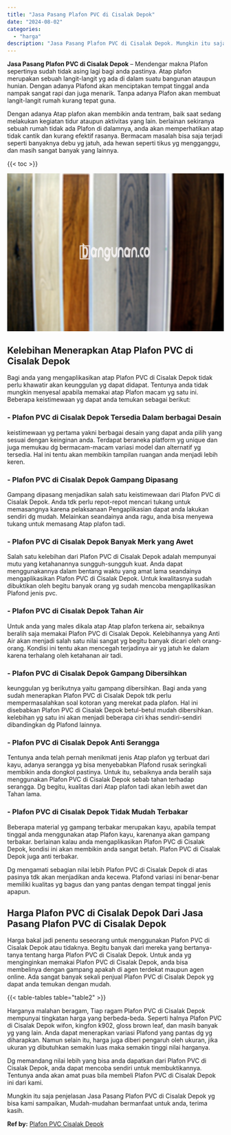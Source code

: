 ```yaml
---
title: "Jasa Pasang Plafon PVC di Cisalak Depok"
date: "2024-08-02"
categories: 
  - "harga"
description: "Jasa Pasang Plafon PVC di Cisalak Depok. Mungkin itu saja penjelasan Jasa Pasang Plafon PVC di Cisalak Depok yg bisa kami sampaikan, Mudah-mudahan bermanfaat..."
---
```


**Jasa Pasang Plafon PVC di Cisalak Depok** – Mendengar makna Plafon sepertinya sudah tidak asing lagi bagi anda pastinya. Atap plafon merupakan sebuah langit-langit yg ada di dalam suatu bangunan ataupun hunian. Dengan adanya Plafond akan menciptakan tempat tinggal anda nampak sangat rapi dan juga menarik. Tanpa adanya Plafon akan membuat langit-langit rumah kurang tepat guna.

Dengan adanya Atap plafon akan membikin anda tentram, baik saat sedang melakukan kegiatan tidur ataupun aktivitas yang lain. berlainan sekiranya sebuah rumah tidak ada Plafon di dalamnya, anda akan memperhatikan atap tidak cantik dan kurang efektif rasanya. Bermacam masalah bisa saja terjadi seperti banyaknya debu yg jatuh, ada hewan seperti tikus yg mengganggu, dan masih sangat banyak yang lainnya.

{{< toc >}}

![Jasa Pasang Plafon PVC di Cisalak Depok](/images/flafond-pvc-murah28.png)

## Kelebihan Menerapkan Atap Plafon PVC di Cisalak Depok

Bagi anda yang mengaplikasikan atap Plafon PVC di Cisalak Depok tidak perlu khawatir akan keunggulan yg dapat didapat. Tentunya anda tidak mungkin menyesal apabila memakai atap Plafon macam yg satu ini. Beberapa keistimewaan yg dapat anda temukan sebagai berikut:

### \- Plafon PVC di Cisalak Depok Tersedia Dalam berbagai Desain

keistimewaan yg pertama yakni berbagai desain yang dapat anda pilih yang sesuai dengan keinginan anda. Terdapat beraneka platform yg unique dan juga memukau dg bermacam-macam variasi model dan alternatif yg tersedia. Hal ini tentu akan membikin tampilan ruangan anda menjadi lebih keren.

### \- Plafon PVC di Cisalak Depok Gampang Dipasang

Gampang dipasang menjadikan salah satu keistimewaan dari Plafon PVC di Cisalak Depok. Anda tdk perlu repot-repot mencari tukang untuk memasangnya karena pelaksanaan Pengaplikasian dapat anda lakukan sendiri dg mudah. Melainkan seandainya anda ragu, anda bisa menyewa tukang untuk memasang Atap plafon tadi.

### \- Plafon PVC di Cisalak Depok Banyak Merk yang Awet

Salah satu kelebihan dari Plafon PVC di Cisalak Depok adalah mempunyai mutu yang ketahanannya sungguh-sungguh kuat. Anda dapat menggunakannya dalam bentang waktu yang amat lama seandainya mengaplikasikan Plafon PVC di Cisalak Depok. Untuk kwalitasnya sudah dibuktikan oleh begitu banyak orang yg sudah mencoba mengaplikasikan Plafond jenis pvc.

### \- Plafon PVC di Cisalak Depok Tahan Air

Untuk anda yang males dikala atap Atap plafon terkena air, sebaiknya beralih saja memakai Plafon PVC di Cisalak Depok. Kelebihannya yang Anti Air akan menjadi salah satu nilai sangat yg begitu banyak dicari oleh orang-orang. Kondisi ini tentu akan mencegah terjadinya air yg jatuh ke dalam karena terhalang oleh ketahanan air tadi.

### \- Plafon PVC di Cisalak Depok Gampang Dibersihkan

keunggulan yg berikutnya yaitu gampang dibersihkan. Bagi anda yang sudah menerapkan Plafon PVC di Cisalak Depok tdk perlu mempermasalahkan soal kotoran yang merekat pada plafon. Hal ini disebabkan Plafon PVC di Cisalak Depok betul-betul mudah dibersihkan. kelebihan yg satu ini akan menjadi beberapa ciri khas sendiri-sendiri dibandingkan dg Plafond lainnya.

### \- Plafon PVC di Cisalak Depok Anti Serangga

Tentunya anda telah pernah menikmati jenis Atap plafon yg terbuat dari kayu, adanya serangga yg bisa menyebabkan Plafond rusak seringkali membikin anda dongkol pastinya. Untuk itu, sebaiknya anda beralih saja menggunakan Plafon PVC di Cisalak Depok sebab tahan terhadap serangga. Dg begitu, kualitas dari Atap plafon tadi akan lebih awet dan Tahan lama.

### \- Plafon PVC di Cisalak Depok Tidak Mudah Terbakar

Beberapa material yg gampang terbakar merupakan kayu, apabila tempat tinggal anda menggunakan atap Plafon kayu, karenanya akan gampang terbakar. berlainan kalau anda mengaplikasikan Plafon PVC di Cisalak Depok, kondisi ini akan membikin anda sangat betah. Plafon PVC di Cisalak Depok juga anti terbakar.

Dg mengamati sebagian nilai lebih Plafon PVC di Cisalak Depok di atas pasinya tdk akan menjadikan anda kecewa. Plafond variasi ini benar-benar memiliki kualitas yg bagus dan yang pantas dengan tempat tinggal jenis apapun.

## Harga Plafon PVC di Cisalak Depok Dari Jasa Pasang Plafon PVC di Cisalak Depok

Harga bakal jadi penentu seseorang untuk menggunakan Plafon PVC di Cisalak Depok atau tidaknya. Begitu banyak dari mereka yang bertanya-tanya tentang harga Plafon PVC di Cisalak Depok. Untuk anda yg menginginkan memakai Plafon PVC di Cisalak Depok, anda bisa membelinya dengan gampang apakah di agen terdekat maupun agen online. Ada sangat banyak sekali penjual Plafon PVC di Cisalak Depok yg dapat anda temukan dengan mudah.

{{< table-tables table="table2" >}}

Harganya malahan beragam, Tiap ragam Plafon PVC di Cisalak Depok mempunyai tingkatan harga yang berbeda-beda. Seperti halnya Plafon PVC di Cisalak Depok wifon, kingfon k902, gloss brown leaf, dan masih banyak yg yang lain. Anda dapat menerapkan variasi Plafond yang pantas dg yg diharapkan. Namun selain itu, harga juga diberi pengaruh oleh ukuran, jika ukuran yg dibutuhkan semakin luas maka semakin tinggi nilai harganya.

Dg memandang nilai lebih yang bisa anda dapatkan dari Plafon PVC di Cisalak Depok, anda dapat mencoba sendiri untuk membuktikannya. Tentunya anda akan amat puas bila membeli Plafon PVC di Cisalak Depok ini dari kami.

Mungkin itu saja penjelasan Jasa Pasang Plafon PVC di Cisalak Depok yg bisa kami sampaikan, Mudah-mudahan bermanfaat untuk anda, terima kasih.

**Ref by:** [Plafon PVC Cisalak Depok](https://id.wikipedia.org/wiki/Plafon)
